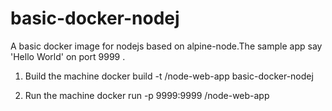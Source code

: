 # basic-docker-nodej
A basic docker image for nodejs based on alpine-node.The sample app say 'Hello World' on port 9999 .

1. Build the machine
docker build -t <username>/node-web-app basic-docker-nodej

2. Run the machine
docker run -p 9999:9999 <username>/node-web-app
